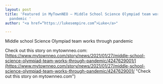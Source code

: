 ```yaml
---
layout: post
title: 'Featured in MyTownNEO — Middle School Science Olympiad team works through
  pandemic '
author: "<a href=“https://lukesempire.com”>Luke</a>"

---
```

  
Middle school Science Olympiad team works through pandemic  
  
Check out this story on mytownneo.com: [https://www.mytownneo.com/story/news/2021/01/27/middle-school-science-olympiad-team-works-through-pandemic/4247629001/](https://www.mytownneo.com/story/news/2021/01/27/middle-school-science-olympiad-team-works-through-pandemic/4247629001/ "Check out this story on mytownneo.com")